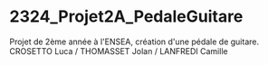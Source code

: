 # 2324_Projet2A_PedaleGuitare
Projet de 2ème année à l'ENSEA, création d'une pédale de guitare. CROSETTO Luca / THOMASSET Jolan / LANFREDI Camille
